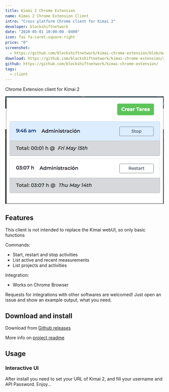 ```yaml
---
title: Kimai 2 Chrome Extension
name: Kimai 2 Chrome Extension Client
intro: "Cross platform Chrome client for Kimai 2"
developer: blockshiftnetwork
date: "2020-05-01 10:00:00 -0400"
icon: fas fa-caret-square-right
price: "0"
screenshot: 
  - https://github.com/blockshiftnetwork/kimai-chrome-extension/blob/master/screenshots/options.jpeg?raw=true
download: https://github.com/blockshiftnetwork/kimai-chrome-extension/releases/latest
github: https://github.com/blockshiftnetwork/kimai-chrome-extension/
tags:
  - client
---
```


Chrome Extension client for Kimai 2

![main](https://github.com/blockshiftnetwork/kimai-chrome-extension/raw/master/screenshots/main.png)

## Features

This client is not intended to replace the Kimai webUI, so only basic functions

Commands: 
- Start, restart and stop activities
- List active and recent measurements
- List projects and activities


Integration:
- Works on Chrome Browser

Requests for integrations with other softwares are welcomed! Just open an issue and show an example output, what you need.

## Download and install

Download from [Github releases](https://github.com/blockshiftnetwork/kimai-chrome-extension/releases/latest)


More info on [project readme](https://github.com/blockshiftnetwork/kimai-chrome-extension/)

## Usage

### Interactive UI

After install you need to set your URL of Kimai 2, and fill your username and API Password.
Enjoy...
